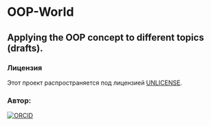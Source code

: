 # OOP-World

## Applying the OOP concept to different topics (drafts).

### Лицензия  
Этот проект распространяется под лицензией [UNLICENSE](https://unlicense.org).

### Автор:
[![ORCID](https://img.shields.io/badge/ORCID-0009--0006--7286--4803-blue)](https://orcid.org/0009-0006-7286-4803)
